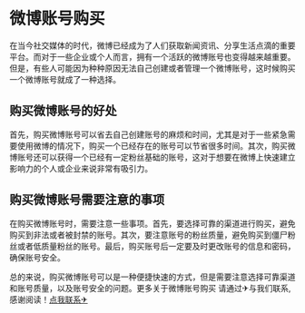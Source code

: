 # 微博账号购买

在当今社交媒体的时代，微博已经成为了人们获取新闻资讯、分享生活点滴的重要平台。而对于一些企业或个人而言，拥有一个活跃的微博账号也变得越来越重要。但是，有些人可能因为种种原因无法自己创建或者管理一个微博账号，这时候购买一个微博账号就成了一种选择。

## 购买微博账号的好处

首先，购买微博账号可以省去自己创建账号的麻烦和时间，尤其是对于一些紧急需要使用微博的情况下，购买一个已经存在的账号可以节省很多时间。其次，购买微博账号还可以获得一个已经有一定粉丝基础的账号，这对于想要在微博上快速建立影响力的个人或企业来说非常有吸引力。

## 购买微博账号需要注意的事项

在购买微博账号时，需要注意一些事项。首先，要选择可靠的渠道进行购买，避免购买到非法或者被封禁的账号。其次，要注意账号的粉丝质量，避免购买到僵尸粉丝或者低质量粉丝的账号。最后，购买账号后一定要及时更改账号的信息和密码，确保账号安全。

总的来说，购买微博账号可以是一种便捷快速的方式，但是需要注意选择可靠渠道和账号质量，以及账号安全的问题。更多关于微博账号购买 请通过✈与我们联系,感谢阅读！[点我联系✈](https://hk.G208.com)